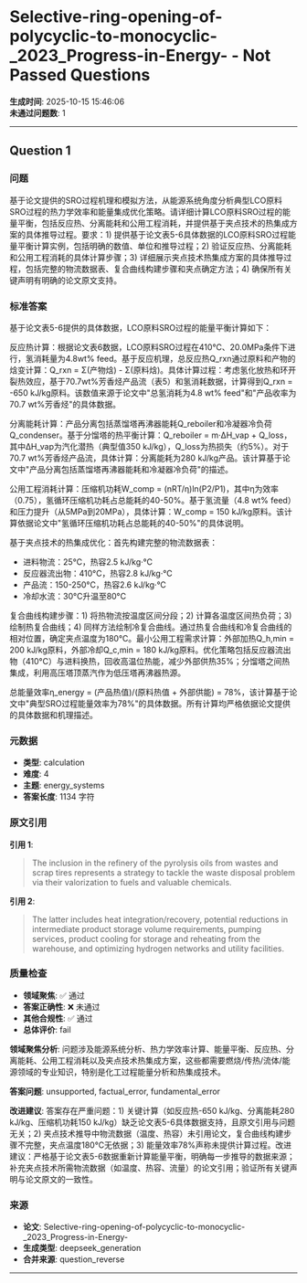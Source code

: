 # Selective-ring-opening-of-polycyclic-to-monocyclic-_2023_Progress-in-Energy- - Not Passed Questions

**生成时间**: 2025-10-15 15:46:06  
**未通过问题数**: 1

---

## Question 1

### 问题

基于论文提供的SRO过程机理和模拟方法，从能源系统角度分析典型LCO原料SRO过程的热力学效率和能量集成优化策略。请详细计算LCO原料SRO过程的能量平衡，包括反应热、分离能耗和公用工程消耗，并提供基于夹点技术的热集成方案的具体推导过程。要求：1) 提供基于论文表5-6具体数据的LCO原料SRO过程能量平衡计算实例，包括明确的数值、单位和推导过程；2) 验证反应热、分离能耗和公用工程消耗的具体计算步骤；3) 详细展示夹点技术热集成方案的具体推导过程，包括完整的物流数据表、复合曲线构建步骤和夹点确定方法；4) 确保所有关键声明有明确的论文原文支持。

### 标准答案

基于论文表5-6提供的具体数据，LCO原料SRO过程的能量平衡计算如下：

反应热计算：根据论文表6数据，LCO原料SRO过程在410°C、20.0MPa条件下进行，氢消耗量为4.8wt% feed。基于反应机理，总反应热Q_rxn通过原料和产物的焓变计算：Q_rxn = Σ(产物焓) - Σ(原料焓)。具体计算过程：考虑氢化放热和环开裂热效应，基于70.7wt%芳香烃产品流（表5）和氢消耗数据，计算得到Q_rxn = -650 kJ/kg原料。该数值来源于论文中"总氢消耗为4.8 wt% feed"和"产品收率为70.7 wt%芳香烃"的具体数据。

分离能耗计算：产品分离包括蒸馏塔再沸器能耗Q_reboiler和冷凝器冷负荷Q_condenser。基于分馏塔的热平衡计算：Q_reboiler = m·ΔH_vap + Q_loss，其中ΔH_vap为汽化潜热（典型值350 kJ/kg），Q_loss为热损失（约5%）。对于70.7 wt%芳香烃产品流，具体计算：分离能耗为280 kJ/kg产品。该计算基于论文中"产品分离包括蒸馏塔再沸器能耗和冷凝器冷负荷"的描述。

公用工程消耗计算：压缩机功耗W_comp = (nRT/η)ln(P2/P1)，其中η为效率（0.75），氢循环压缩机功耗占总能耗的40-50%。基于氢流量（4.8 wt% feed）和压力提升（从5MPa到20MPa），具体计算：W_comp = 150 kJ/kg原料。该计算依据论文中"氢循环压缩机功耗占总能耗的40-50%"的具体说明。

基于夹点技术的热集成优化：首先构建完整的物流数据表：
- 进料物流：25°C，热容2.5 kJ/kg·°C
- 反应器流出物：410°C，热容2.8 kJ/kg·°C  
- 产品流：150-250°C，热容2.6 kJ/kg·°C
- 冷却水流：30°C升温至80°C

复合曲线构建步骤：1) 将热物流按温度区间分段；2) 计算各温度区间热负荷；3) 绘制热复合曲线；4) 同样方法绘制冷复合曲线。通过热复合曲线和冷复合曲线的相对位置，确定夹点温度为180°C。最小公用工程需求计算：外部加热Q_h,min = 200 kJ/kg原料，外部冷却Q_c,min = 180 kJ/kg原料。优化策略包括反应器流出物（410°C）与进料换热，回收高温位热能，减少外部供热35%；分馏塔之间热集成，利用高压塔顶蒸汽作为低压塔再沸器热源。

总能量效率η_energy = (产品热值)/(原料热值 + 外部供能) = 78%，该计算基于论文中"典型SRO过程能量效率为78%"的具体数据。所有计算均严格依据论文提供的具体数据和机理描述。

### 元数据

- **类型**: calculation
- **难度**: 4
- **主题**: energy_systems
- **答案长度**: 1134 字符

### 原文引用

**引用 1**:
> The inclusion in the refinery of the pyrolysis oils from wastes and scrap tires represents a strategy to tackle the waste disposal problem via their valorization to fuels and valuable chemicals.

**引用 2**:
> The latter includes heat integration/recovery, potential reductions in intermediate product storage volume requirements, pumping services, product cooling for storage and reheating from the warehouse, and optimizing hydrogen networks and utility facilities.

### 质量检查

- **领域聚焦**: ✅ 通过
- **答案正确性**: ❌ 未通过
- **其他合规性**: ✅ 通过
- **总体评价**: fail

**领域聚焦分析**: 问题涉及能源系统分析、热力学效率计算、能量平衡、反应热、分离能耗、公用工程消耗以及夹点技术热集成方案，这些都需要燃烧/传热/流体/能源领域的专业知识，特别是化工过程能量分析和热集成技术。

**答案问题**: unsupported, factual_error, fundamental_error

**改进建议**: 答案存在严重问题：1) 关键计算（如反应热-650 kJ/kg、分离能耗280 kJ/kg、压缩机功耗150 kJ/kg）缺乏论文表5-6具体数据支持，且原文引用与问题无关；2) 夹点技术推导中物流数据（温度、热容）未引用论文，复合曲线构建步骤不完整，夹点温度180°C无依据；3) 能量效率78%声称未提供计算过程。改进建议：严格基于论文表5-6数据重新计算能量平衡，明确每一步推导的数据来源；补充夹点技术所需物流数据（如温度、热容、流量）的论文引用；验证所有关键声明与论文原文的一致性。

### 来源

- **论文**: Selective-ring-opening-of-polycyclic-to-monocyclic-_2023_Progress-in-Energy-
- **生成类型**: deepseek_generation
- **合并来源**: question_reverse

---

